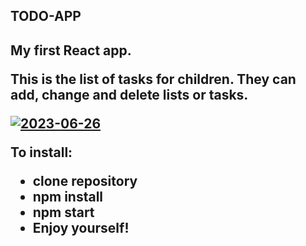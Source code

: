 <h2>TODO-APP<h2>
<p>My first React app.</p>
<p>This is the list of tasks for children. They can add, change and delete lists or tasks.</p>
<a href="https://ibb.co/YQbHsnx"><img src="https://i.ibb.co/dM78YCR/2023-06-26.png" alt="2023-06-26" border="0"></a>
<p>To install:</p>
<ul>
<li>clone repository</li>
<li>npm install</li>
<li>npm start</li>
<li>Enjoy yourself!</li>